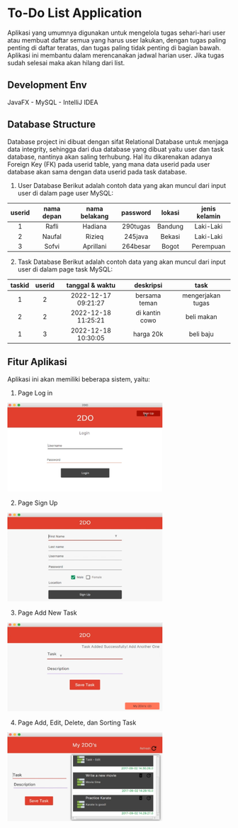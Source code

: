# To-Do List Application

Aplikasi yang umumnya digunakan untuk mengelola tugas sehari-hari user atau membuat daftar semua yang harus user lakukan, dengan tugas paling penting di daftar teratas, dan tugas paling tidak penting di bagian bawah. Aplikasi ini membantu dalam merencanakan jadwal harian user. Jika tugas sudah selesai maka akan hilang dari list.

## Development Env
JavaFX - MySQL - IntelliJ IDEA

## Database Structure

Database project ini dibuat dengan sifat Relational Database untuk menjaga data integrity, sehingga dari dua database yang dibuat yaitu user dan task database, nantinya akan saling terhubung. Hal itu dikarenakan adanya Foreign Key (FK) pada userid table, yang mana data userid pada user database akan sama dengan data userid pada task database.       

1. User Database
Berikut adalah contoh data yang akan muncul dari input user di dalam page user MySQL:

| userid | nama depan | nama belakang | password | lokasi | jenis kelamin |
| :---: | :---: | :---: | :---: | :---: | :---: | 
| 1 | Rafli | Hadiana | 290tugas | Bandung | Laki-Laki | 
| 2 | Naufal | Rizieq | 245java | Bekasi | Laki-Laki | 
| 3 | Sofvi | Aprillani | 264besar | Bogot | Perempuan | 

2. Task Database
Berikut adalah contoh data yang akan muncul dari input user di dalam page task MySQL:

| taskid | userid | tanggal & waktu | deskripsi | task |
| :---: | :---: | :---: | :---: | :---: | 
| 1 | 2 | 2022-12-17 09:21:27 | bersama teman | mengerjakan tugas |
| 2 | 2 | 2022-12-18 11:25:21 | di kantin cowo | beli makan | 
| 1 | 3 | 2022-12-18 10:30:05 | harga 20k | beli baju | 289 | 

## Fitur Aplikasi
Aplikasi ini akan memiliki beberapa sistem, yaitu:
1. Page Log in
<img src="https://github.com/raflihadiana/java-project/blob/main/app-ui/Login%20Page.png" width="350" height="200" /> 

2. Page Sign Up
<img src="https://github.com/raflihadiana/java-project/blob/main/app-ui/SignUp%20Page.png" width="350" height="200" />

3. Page Add New Task
<img src="https://github.com/raflihadiana/java-project/blob/main/app-ui/Add%20Task.png" width="350" height="200" />

4. Page Add, Edit, Delete, dan Sorting Task
<img src="https://github.com/raflihadiana/java-project/blob/main/app-ui/Edit%20Task.png" width="350" height="200" />

